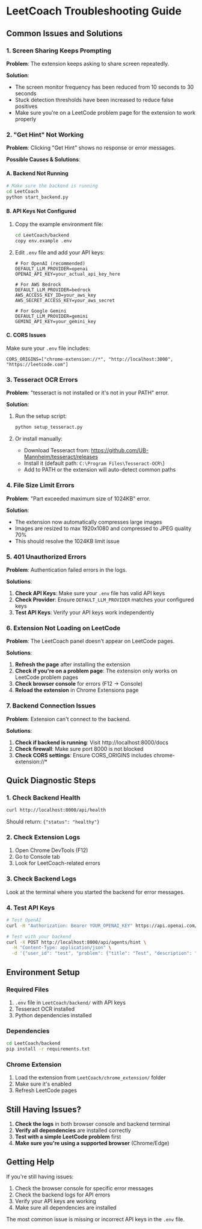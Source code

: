# LeetCoach Troubleshooting Guide

## Common Issues and Solutions

### 1. Screen Sharing Keeps Prompting

**Problem**: The extension keeps asking to share screen repeatedly.

**Solution**: 
- The screen monitor frequency has been reduced from 10 seconds to 30 seconds
- Stuck detection thresholds have been increased to reduce false positives
- Make sure you're on a LeetCode problem page for the extension to work properly

### 2. "Get Hint" Not Working

**Problem**: Clicking "Get Hint" shows no response or error messages.

**Possible Causes & Solutions**:

#### A. Backend Not Running
```bash
# Make sure the backend is running
cd LeetCoach
python start_backend.py
```

#### B. API Keys Not Configured
1. Copy the example environment file:
   ```bash
   cd LeetCoach/backend
   copy env.example .env
   ```

2. Edit `.env` file and add your API keys:
   ```
   # For OpenAI (recommended)
   DEFAULT_LLM_PROVIDER=openai
   OPENAI_API_KEY=your_actual_api_key_here
   
   # For AWS Bedrock
   DEFAULT_LLM_PROVIDER=bedrock
   AWS_ACCESS_KEY_ID=your_aws_key
   AWS_SECRET_ACCESS_KEY=your_aws_secret
   
   # For Google Gemini
   DEFAULT_LLM_PROVIDER=gemini
   GEMINI_API_KEY=your_gemini_key
   ```

#### C. CORS Issues
Make sure your `.env` file includes:
```
CORS_ORIGINS=["chrome-extension://*", "http://localhost:3000", "https://leetcode.com"]
```

### 3. Tesseract OCR Errors

**Problem**: "tesseract is not installed or it's not in your PATH" error.

**Solution**:
1. Run the setup script:
   ```bash
   python setup_tesseract.py
   ```

2. Or install manually:
   - Download Tesseract from: https://github.com/UB-Mannheim/tesseract/releases
   - Install it (default path: `C:\Program Files\Tesseract-OCR\`)
   - Add to PATH or the extension will auto-detect common paths

### 4. File Size Limit Errors

**Problem**: "Part exceeded maximum size of 1024KB" error.

**Solution**: 
- The extension now automatically compresses large images
- Images are resized to max 1920x1080 and compressed to JPEG quality 70%
- This should resolve the 1024KB limit issue

### 5. 401 Unauthorized Errors

**Problem**: Authentication failed errors in the logs.

**Solutions**:
1. **Check API Keys**: Make sure your `.env` file has valid API keys
2. **Check Provider**: Ensure `DEFAULT_LLM_PROVIDER` matches your configured keys
3. **Test API Keys**: Verify your API keys work independently

### 6. Extension Not Loading on LeetCode

**Problem**: The LeetCoach panel doesn't appear on LeetCode pages.

**Solutions**:
1. **Refresh the page** after installing the extension
2. **Check if you're on a problem page**: The extension only works on LeetCode problem pages
3. **Check browser console** for errors (F12 → Console)
4. **Reload the extension** in Chrome Extensions page

### 7. Backend Connection Issues

**Problem**: Extension can't connect to the backend.

**Solutions**:
1. **Check if backend is running**: Visit http://localhost:8000/docs
2. **Check firewall**: Make sure port 8000 is not blocked
3. **Check CORS settings**: Ensure CORS_ORIGINS includes chrome-extension://*

## Quick Diagnostic Steps

### 1. Check Backend Health
```bash
curl http://localhost:8000/api/health
```
Should return: `{"status": "healthy"}`

### 2. Check Extension Logs
1. Open Chrome DevTools (F12)
2. Go to Console tab
3. Look for LeetCoach-related errors

### 3. Check Backend Logs
Look at the terminal where you started the backend for error messages.

### 4. Test API Keys
```bash
# Test OpenAI
curl -H "Authorization: Bearer YOUR_OPENAI_KEY" https://api.openai.com/v1/models

# Test with your backend
curl -X POST http://localhost:8000/api/agents/hint \
  -H "Content-Type: application/json" \
  -d '{"user_id": "test", "problem": {"title": "Test", "description": "Test"}, "hint_level": 1}'
```

## Environment Setup

### Required Files
1. `.env` file in `LeetCoach/backend/` with API keys
2. Tesseract OCR installed
3. Python dependencies installed

### Dependencies
```bash
cd LeetCoach/backend
pip install -r requirements.txt
```

### Chrome Extension
1. Load the extension from `LeetCoach/chrome_extension/` folder
2. Make sure it's enabled
3. Refresh LeetCode pages

## Still Having Issues?

1. **Check the logs** in both browser console and backend terminal
2. **Verify all dependencies** are installed correctly
3. **Test with a simple LeetCode problem** first
4. **Make sure you're using a supported browser** (Chrome/Edge)

## Getting Help

If you're still having issues:
1. Check the browser console for specific error messages
2. Check the backend logs for API errors
3. Verify your API keys are working
4. Make sure all dependencies are installed

The most common issue is missing or incorrect API keys in the `.env` file.
